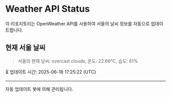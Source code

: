
# Weather API Status

이 리포지토리는 OpenWeather API를 사용하여 서울의 날씨 정보를 자동으로 업데이트합니다.

## 현재 서울 날씨
> 서울의 현재 날씨: overcast clouds, 온도: 22.66°C, 습도: 81%

⏳ 업데이트 시간: 2025-06-18 17:25:22 (UTC)

---
자동 업데이트 봇에 의해 관리됩니다.
